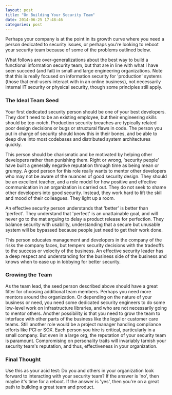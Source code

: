 ```yaml
---
layout: post
title: "On Building Your Security Team"
date: 2014-06-25 17:48:46
categories: post
---
```

Perhaps your company is at the point in its growth curve where you need a person dedicated to security issues, or perhaps you're looking to reboot your security team because of some of the problems outlined below.

What follows are over-generalizations about the best way to build a functional information security team, but that are in line with what I have seen succeed (and fail) in small and large engineering organizations.  Note that this is really focused on information security for 'production' systems (those that end-users interact with in an online business), not necessarily internal IT security or physical security, though some principles still apply.

<h3>The Ideal Team Seed</h3>
Your first dedicated security person should be one of your best developers.  They don't need to be an existing employee, but their engineering skills should be top-notch.  Production security breaches are typically related poor design decisions or bugs or structural flaws in code.  The person you put in charge of security should know this in their bones, and be able to deep dive into most codebases and distributed system architectures quickly.

This person should be charismatic and be motivated by helping other developers rather than punishing them.  Right or wrong, 'security people' have built a generally negative reputation through time as being mean or grumpy.  A good person for this role really wants to mentor other developers who may not be aware of the nuances of good security design.  They should be an excellent teacher, and a role model for how positive and effective communication in an organization is carried out.  They do not seek to shame other developers into good security.   Instead, they work hard to lift the skill and mood of their colleagues.  They light up a room.

An effective security person understands that 'better' is better than 'perfect'.  They understand that 'perfect' is an unattainable goal, and will never go to the mat arguing to delay a product release for perfection.  They balance security with usability, understanding that a secure but unusable system will be bypassed because people just need to get their work done.

This person educates management and developers in the company of the risks the company faces, but tempers security decisions with the tradeoffs to the success or velocity of the business.  An effective security leader has a deep respect and understanding for the business side of the business and knows when to ease up in lobbying for better security.

<h3>Growing the Team</h3>
As the team lead, the seed person described above should have a great filter for choosing additional team members.  Perhaps you need more mentors around the organization.  Or depending on the nature of your business or need, you need some dedicated security engineers to do some low-level work on infrastructure libraries, and who are not necessarily going to mentor others.  Another possibility is that you need to grow the team to interface with other parts of the business like the legal or customer care teams.  Still another role would be a project manager handling compliance efforts like PCI or SOX.  Each person you hire is critical, particularly in a small company.  But even in a large org, the reputation of your security team is paramount.  Compromising on personality traits will invariably tarnish your security team's reputation, and thus, effectiveness in your organization.

<h3>Final Thought</h3>
Use this as your acid test:  Do you and others in your organization look forward to interacting with your security team?  If the answer is 'no', then maybe it's time for a reboot.  If the answer is 'yes', then you're on a great path to building a great team and product.
